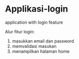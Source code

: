 # Applikasi-login
application with login feature

Alur fitur login:
1. masukkan email dan password
2. memvalidasi masukan
3. menampilkan halaman home
